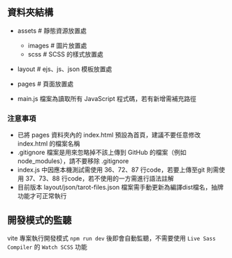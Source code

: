 ## 資料夾結構
  - assets # 靜態資源放置處
    - images # 圖片放置處
    - scss # SCSS 的樣式放置處

  - layout # ejs、js、json 模板放置處
  - pages # 頁面放置處

- main.js 檔案為讀取所有 JavaScript 程式碼，若有新增需補充路徑

### 注意事項
- 已將 pages 資料夾內的 index.html 預設為首頁，建議不要任意修改 index.html 的檔案名稱
- .gitignore 檔案是用來忽略掉不該上傳到 GitHub 的檔案（例如 node_modules），請不要移除 .gitignore
- index.js 中因應本機測試需使用 36、72、87 行code，若要上傳至git 則需使用 37、73、88 行code，若不使用的一方需進行語法註解
- 目前版本 layout/json/tarot-files.json 檔案需手動更新為編譯dist檔名，抽牌功能才可正常執行

## 開發模式的監聽
vite 專案執行開發模式 `npm run dev` 後即會自動監聽，不需要使用 `Live Sass Compiler` 的 `Watch SCSS` 功能